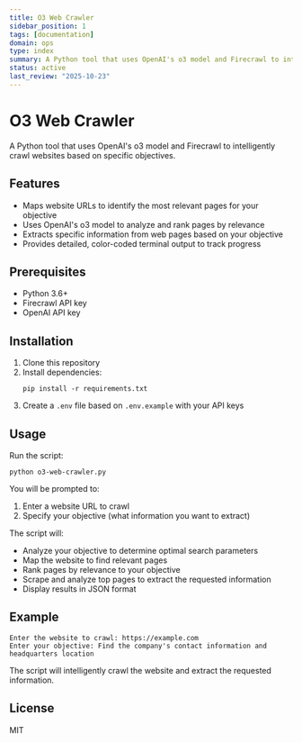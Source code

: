 ```yaml
---
title: O3 Web Crawler
sidebar_position: 1
tags: [documentation]
domain: ops
type: index
summary: A Python tool that uses OpenAI's o3 model and Firecrawl to intelligently crawl websites based on specific objectives.
status: active
last_review: "2025-10-23"
---
```


# O3 Web Crawler

A Python tool that uses OpenAI's o3 model and Firecrawl to intelligently crawl websites based on specific objectives.

## Features

- Maps website URLs to identify the most relevant pages for your objective
- Uses OpenAI's o3 model to analyze and rank pages by relevance
- Extracts specific information from web pages based on your objective
- Provides detailed, color-coded terminal output to track progress

## Prerequisites

- Python 3.6+
- Firecrawl API key
- OpenAI API key

## Installation

1. Clone this repository
2. Install dependencies:
   ```
   pip install -r requirements.txt
   ```
3. Create a `.env` file based on `.env.example` with your API keys

## Usage

Run the script:

```
python o3-web-crawler.py
```

You will be prompted to:

1. Enter a website URL to crawl
2. Specify your objective (what information you want to extract)

The script will:

- Analyze your objective to determine optimal search parameters
- Map the website to find relevant pages
- Rank pages by relevance to your objective
- Scrape and analyze top pages to extract the requested information
- Display results in JSON format

## Example

```
Enter the website to crawl: https://example.com
Enter your objective: Find the company's contact information and headquarters location
```

The script will intelligently crawl the website and extract the requested information.

## License

MIT
